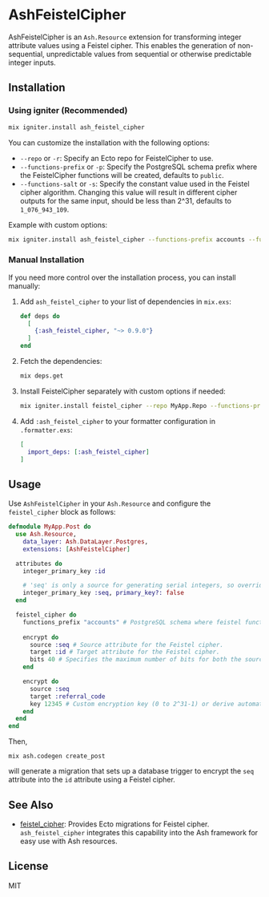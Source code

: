 # AshFeistelCipher

AshFeistelCipher is an `Ash.Resource` extension for transforming integer attribute values using a Feistel cipher. This enables the generation of non-sequential, unpredictable values from sequential or otherwise predictable integer inputs.

## Installation

### Using igniter (Recommended)

```bash
mix igniter.install ash_feistel_cipher
```

You can customize the installation with the following options:

* `--repo` or `-r`: Specify an Ecto repo for FeistelCipher to use.
* `--functions-prefix` or `-p`: Specify the PostgreSQL schema prefix where the FeistelCipher functions will be created, defaults to `public`.
* `--functions-salt` or `-s`: Specify the constant value used in the Feistel cipher algorithm. Changing this value will result in different cipher outputs for the same input, should be less than 2^31, defaults to `1_076_943_109`.

Example with custom options:

```bash
mix igniter.install ash_feistel_cipher --functions-prefix accounts --functions-salt 123456789
```

### Manual Installation

If you need more control over the installation process, you can install manually:

1. Add `ash_feistel_cipher` to your list of dependencies in `mix.exs`:

   ```elixir
   def deps do
     [
       {:ash_feistel_cipher, "~> 0.9.0"}
     ]
   end
   ```

2. Fetch the dependencies:

   ```bash
   mix deps.get
   ```

3. Install FeistelCipher separately with custom options if needed:

   ```bash
   mix igniter.install feistel_cipher --repo MyApp.Repo --functions-prefix accounts
   ```

4. Add `:ash_feistel_cipher` to your formatter configuration in `.formatter.exs`:

   ```elixir
   [
     import_deps: [:ash_feistel_cipher]
   ]
   ```

## Usage

Use `AshFeistelCipher` in your `Ash.Resource` and configure the `feistel_cipher` block as follows:

```elixir
defmodule MyApp.Post do
  use Ash.Resource,
    data_layer: Ash.DataLayer.Postgres,
    extensions: [AshFeistelCipher]

  attributes do
    integer_primary_key :id

    # 'seq' is only a source for generating serial integers, so override with primary_key?: false.
    integer_primary_key :seq, primary_key?: false
  end

  feistel_cipher do
    functions_prefix "accounts" # PostgreSQL schema where feistel functions are installed. Default is "public".
    
    encrypt do
      source :seq # Source attribute for the Feistel cipher.
      target :id # Target attribute for the Feistel cipher.
      bits 40 # Specifies the maximum number of bits for both the source and target integers.
    end

    encrypt do
      source :seq
      target :referral_code
      key 12345 # Custom encryption key (0 to 2^31-1) or derive automatically from attributes.
    end
  end
end
```

Then,

```
mix ash.codegen create_post
```

will generate a migration that sets up a database trigger to encrypt the `seq` attribute into the `id` attribute using a Feistel cipher.

## See Also

* [feistel_cipher](https://github.com/devall-org/feistel_cipher): Provides Ecto migrations for Feistel cipher. `ash_feistel_cipher` integrates this capability into the Ash framework for easy use with Ash resources.

## License

MIT
